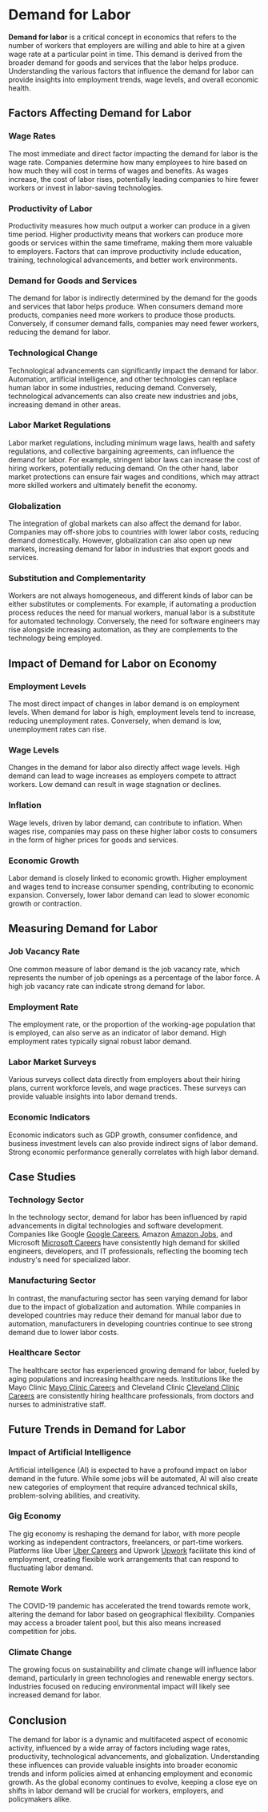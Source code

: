 # Demand for Labor

**Demand for labor** is a critical concept in economics that refers to the number of workers that employers are willing and able to hire at a given wage rate at a particular point in time. This demand is derived from the broader demand for goods and services that the labor helps produce. Understanding the various factors that influence the demand for labor can provide insights into employment trends, wage levels, and overall economic health.

## Factors Affecting Demand for Labor

### Wage Rates

The most immediate and direct factor impacting the demand for labor is the wage rate. Companies determine how many employees to hire based on how much they will cost in terms of wages and benefits. As wages increase, the cost of labor rises, potentially leading companies to hire fewer workers or invest in labor-saving technologies.

### Productivity of Labor

Productivity measures how much output a worker can produce in a given time period. Higher productivity means that workers can produce more goods or services within the same timeframe, making them more valuable to employers. Factors that can improve productivity include education, training, technological advancements, and better work environments.

### Demand for Goods and Services

The demand for labor is indirectly determined by the demand for the goods and services that labor helps produce. When consumers demand more products, companies need more workers to produce those products. Conversely, if consumer demand falls, companies may need fewer workers, reducing the demand for labor.

### Technological Change

Technological advancements can significantly impact the demand for labor. Automation, artificial intelligence, and other technologies can replace human labor in some industries, reducing demand. Conversely, technological advancements can also create new industries and jobs, increasing demand in other areas.

### Labor Market Regulations

Labor market regulations, including minimum wage laws, health and safety regulations, and collective bargaining agreements, can influence the demand for labor. For example, stringent labor laws can increase the cost of hiring workers, potentially reducing demand. On the other hand, labor market protections can ensure fair wages and conditions, which may attract more skilled workers and ultimately benefit the economy.

### Globalization

The integration of global markets can also affect the demand for labor. Companies may off-shore jobs to countries with lower labor costs, reducing demand domestically. However, globalization can also open up new markets, increasing demand for labor in industries that export goods and services.

### Substitution and Complementarity

Workers are not always homogeneous, and different kinds of labor can be either substitutes or complements. For example, if automating a production process reduces the need for manual workers, manual labor is a substitute for automated technology. Conversely, the need for software engineers may rise alongside increasing automation, as they are complements to the technology being employed.

## Impact of Demand for Labor on Economy

### Employment Levels

The most direct impact of changes in labor demand is on employment levels. When demand for labor is high, employment levels tend to increase, reducing unemployment rates. Conversely, when demand is low, unemployment rates can rise.

### Wage Levels

Changes in the demand for labor also directly affect wage levels. High demand can lead to wage increases as employers compete to attract workers. Low demand can result in wage stagnation or declines.

### Inflation

Wage levels, driven by labor demand, can contribute to inflation. When wages rise, companies may pass on these higher labor costs to consumers in the form of higher prices for goods and services.

### Economic Growth

Labor demand is closely linked to economic growth. Higher employment and wages tend to increase consumer spending, contributing to economic expansion. Conversely, lower labor demand can lead to slower economic growth or contraction.

## Measuring Demand for Labor

### Job Vacancy Rate

One common measure of labor demand is the job vacancy rate, which represents the number of job openings as a percentage of the labor force. A high job vacancy rate can indicate strong demand for labor.

### Employment Rate

The employment rate, or the proportion of the working-age population that is employed, can also serve as an indicator of labor demand. High employment rates typically signal robust labor demand.

### Labor Market Surveys

Various surveys collect data directly from employers about their hiring plans, current workforce levels, and wage practices. These surveys can provide valuable insights into labor demand trends.

### Economic Indicators

Economic indicators such as GDP growth, consumer confidence, and business investment levels can also provide indirect signs of labor demand. Strong economic performance generally correlates with high labor demand.

## Case Studies

### Technology Sector

In the technology sector, demand for labor has been influenced by rapid advancements in digital technologies and software development. Companies like Google [Google Careers](https://careers.google.com/), Amazon [Amazon Jobs](https://www.amazon.jobs/en/), and Microsoft [Microsoft Careers](https://careers.microsoft.com/) have consistently high demand for skilled engineers, developers, and IT professionals, reflecting the booming tech industry's need for specialized labor.

### Manufacturing Sector

In contrast, the manufacturing sector has seen varying demand for labor due to the impact of globalization and automation. While companies in developed countries may reduce their demand for manual labor due to automation, manufacturers in developing countries continue to see strong demand due to lower labor costs.

### Healthcare Sector

The healthcare sector has experienced growing demand for labor, fueled by aging populations and increasing healthcare needs. Institutions like the Mayo Clinic [Mayo Clinic Careers](https://jobs.mayoclinic.org/) and Cleveland Clinic [Cleveland Clinic Careers](https://jobs.clevelandclinic.org/) are consistently hiring healthcare professionals, from doctors and nurses to administrative staff.

## Future Trends in Demand for Labor

### Impact of Artificial Intelligence

Artificial intelligence (AI) is expected to have a profound impact on labor demand in the future. While some jobs will be automated, AI will also create new categories of employment that require advanced technical skills, problem-solving abilities, and creativity.

### Gig Economy

The gig economy is reshaping the demand for labor, with more people working as independent contractors, freelancers, or part-time workers. Platforms like Uber [Uber Careers](https://www.uber.com/us/en/careers/) and Upwork [Upwork](https://www.upwork.com/) facilitate this kind of employment, creating flexible work arrangements that can respond to fluctuating labor demand.

### Remote Work

The COVID-19 pandemic has accelerated the trend towards remote work, altering the demand for labor based on geographical flexibility. Companies may access a broader talent pool, but this also means increased competition for jobs.

### Climate Change

The growing focus on sustainability and climate change will influence labor demand, particularly in green technologies and renewable energy sectors. Industries focused on reducing environmental impact will likely see increased demand for labor.

## Conclusion

The demand for labor is a dynamic and multifaceted aspect of economic activity, influenced by a wide array of factors including wage rates, productivity, technological advancements, and globalization. Understanding these influences can provide valuable insights into broader economic trends and inform policies aimed at enhancing employment and economic growth. As the global economy continues to evolve, keeping a close eye on shifts in labor demand will be crucial for workers, employers, and policymakers alike.